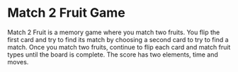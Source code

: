 # Match 2 Fruit Game

Match 2 Fruit is a memory game where you match two fruits. You flip the first card and try to find its match by choosing a second card to try to find a match. Once you match two fruits, continue to flip each card and match fruit types until the board is complete. The score has two elements, time and moves.
